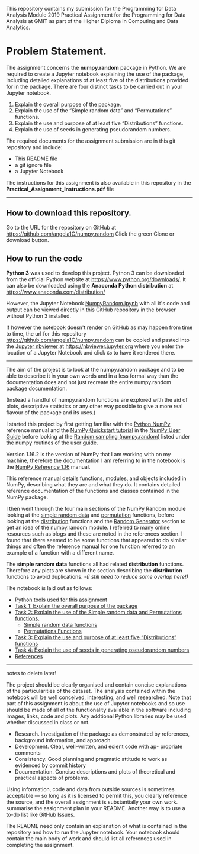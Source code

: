 
This repository contains my submission for the Programming for Data Analysis Module 2019 Practical Assignment for the Programming for Data Analysis at GMIT as part of the Higher Diploma in Computing and Data Analytics.

# Problem Statement.
The assignment concerns the **numpy.random** package in Python. We are required to create a Jupyter notebook explaining the use of the package, including detailed explanations of at least five of the distributions provided for in the package. There are four distinct tasks to be carried out in your Jupyter notebook.


1. Explain the overall purpose of the package.
2. Explain the use of the “Simple random data” and “Permutations” functions.
3. Explain the use and purpose of at least five “Distributions” functions.
4. Explain the use of seeds in generating pseudorandom numbers.

The required documents for the assignment submission are in this git repository and include:

- This README file
- a git ignore file
- a Jupyter Notebook

The instructions for this assignment is also available in this repository in  the **Practical_Assignment_Instructions.pdf** file
***


## How to download this repository.

Go to the URL for the repository on GitHub at https://github.com/angela1C/numpy.random
Click the green Clone or download button.

## How to run the code

**Python 3** was used to develop this project. Python 3 can be downloaded from the official Python website at https://www.python.org/downloads/. It can also be downloaded using the **Anaconda Python distribution** at https://www.anaconda.com/distribution/

However, the Jupyter Notebook [NumpyRandom.ipynb](https://github.com/angela1C/numpy.random/blob/master/NumpyRandom.ipynb) with all it's code and output can be viewed directly in this GitHub repository in the browser without Python 3 installed.

If however the notebook doesn't render on GitHub as may happen from time to time, the url for this repository https://github.com/angela1C/numpy.random can be copied and pasted into the [Jupyter nbviewer ](https://nbviewer.jupyter.org ) at
https://nbviewer.jupyter.org  where you enter the location of a Jupyter Notebook and click `Go` to have it rendered there.


***
The aim of the project is to look at the numpy.random package and to be able to describe it in your own words and in a less formal way than the documentation does and not just recreate the entire numpy.random package documentation.

(Instead a handful of numpy.random functions are explored with the aid of plots, descriptive statistics or any other way possible to give a more real flavour of the package and its uses.)

I started this project by first getting familiar with the [Python NumPy](https://numpy.org/doc/1.16/reference/index.html#numpy-reference) reference manual and the [NumPy Quickstart tutorial](https://numpy.org/doc/1.16/user/quickstart.html) in the [NumPy User Guide](https://numpy.org/doc/1.16/user/index.html#numpy-user-guide) before looking at the [Random sampling (numpy.random)](https://numpy.org/doc/1.16/reference/routines.random.html) listed under the numpy routines of the user guide.

Version 1.16.2 is the version of NumPy that I am working with on my machine, therefore the documentation I am referring to in the notebook is the [NumPy Reference 1.16](https://numpy.org/doc/1.16/reference/index.html#numpy-reference) manual. 

This reference manual details functions, modules, and objects included in NumPy, describing what they are and what they do. It contains detailed reference documentation of the functions and classes contained in the NumPy package. 

I then went through the four main sections of the NumPy Random module looking at the [simple random data](https://numpy.org/doc/1.16/reference/routines.random.html#simple-random-data) and [permutation](https://numpy.org/doc/1.16/reference/routines.random.html#permutations) functions, before looking at the [distribution](https://numpy.org/doc/1.16/reference/routines.random.html#distributions) functions and the [Random Generator](https://numpy.org/doc/1.16/reference/routines.random.html#random-generator) section to get an idea of the numpy.random module. 
I referred to many online resources such as blogs and these are noted in the references section. 
I found that there seemed to be some functions that appeared to do similar things and often the reference manual for one function referred to an example of a function with a different name.

The **simple random data** functions all had related **distribution** functions. Therefore any plots are shown in the section describing the **distribution**  functions to avoid duplications. 
-*(I still need to reduce some overlap here!)*

The notebook is laid out as follows:

- [Python tools used for this assignment](#tools)
- [Task 1: Explain the overall purpose of the package](#task1)
- [Task 2: Explain the use of the Simple random data and Permutations functions.](#task2)
    - [Simple random data functions](#task2.1)
    - [Permutations Functions](#task2.2)
- [Task 3: Explain the use and purpose of at least five “Distributions” functions](#task3)
- [Task 4: Explain the use of seeds in generating pseudorandom numbers](#task4)
- [References](#references)
  


***
notes to delete later!

The project should be clearly organised and contain concise explanations of the particularities of the dataset. The analysis contained within the notebook will be well conceived, interesting, and well researched. Note that part of this assignment is about the use of Jupyter notebooks and so use should be made of all of the functionality available in the software including images, links, code and plots. Any addtional Python libraries may be used whether discussed in class or not.

- Research. Investigation of the package as demonstrated by references, background information, and approach
- Development. Clear, well-written, and e cient code with ap- propriate comments
- Consistency. Good planning and pragmatic attitude to work as evidenced by commit history
- Documentation. Concise descriptions and plots of theoretical and practical aspects of problems.


Using information, code and data from outside sources is sometimes acceptable — so long as it is licensed to permit this, you clearly reference the source, and the overall assignment is substantially your own work.
summarise the assignment plan in your README. Another way is to use a to-do list like GitHub Issues.

The README need only contain an explanation of what is contained in the repository and how to run the Jupyter notebook. Your notebook should contain the main body of work and should list all references used in completing the assignment.